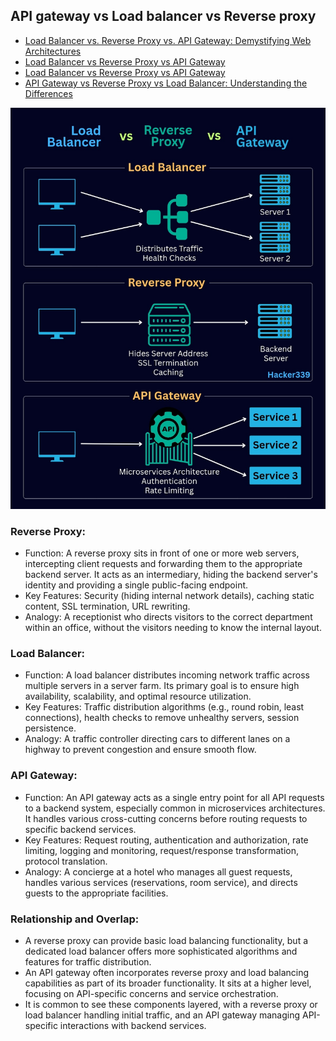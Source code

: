 ## API gateway vs Load balancer vs Reverse proxy

+ [Load Balancer vs. Reverse Proxy vs. API Gateway: Demystifying Web Architectures](https://www.designgurus.io/blog/load-balancer-reverse-proxy-api-gateway)
+ [Load Balancer vs Reverse Proxy vs API Gateway](https://medium.com/codenx/load-balancer-vs-reverse-proxy-vs-api-gateway-fcb79912abbf)
+ [Load Balancer vs Reverse Proxy vs API Gateway](https://blog.algomaster.io/p/load-balancer-vs-reverse-proxy-vs-api-gateway)
+ [API Gateway vs Reverse Proxy vs Load Balancer: Understanding the Differences](https://api7.ai/learning-center/api-gateway-guide/api-gateway-vs-reverse-proxy-vs-load-balancer)

![](./img/LoadBalancer-vs-ReverseProxy-vs-APIGateway.jpg)

### Reverse Proxy:

+ Function: A reverse proxy sits in front of one or more web servers, intercepting client requests and forwarding them to the appropriate backend server. It acts as an intermediary, hiding the backend server's identity and providing a single public-facing endpoint.
+ Key Features: Security (hiding internal network details), caching static content, SSL termination, URL rewriting.
+ Analogy: A receptionist who directs visitors to the correct department within an office, without the visitors needing to know the internal layout.

### Load Balancer:

+ Function: A load balancer distributes incoming network traffic across multiple servers in a server farm. Its primary goal is to ensure high availability, scalability, and optimal resource utilization.
+ Key Features: Traffic distribution algorithms (e.g., round robin, least connections), health checks to remove unhealthy servers, session persistence.
+ Analogy: A traffic controller directing cars to different lanes on a highway to prevent congestion and ensure smooth flow.

### API Gateway:

+ Function: An API gateway acts as a single entry point for all API requests to a backend system, especially common in microservices architectures. It handles various cross-cutting concerns before routing requests to specific backend services.
+ Key Features: Request routing, authentication and authorization, rate limiting, logging and monitoring, request/response transformation, protocol translation.
+ Analogy: A concierge at a hotel who manages all guest requests, handles various services (reservations, room service), and directs guests to the appropriate facilities.

### Relationship and Overlap:

+ A reverse proxy can provide basic load balancing functionality, but a dedicated load balancer offers more sophisticated algorithms and features for traffic distribution.
+ An API gateway often incorporates reverse proxy and load balancing capabilities as part of its broader functionality. It sits at a higher level, focusing on API-specific concerns and service orchestration.
+ It is common to see these components layered, with a reverse proxy or load balancer handling initial traffic, and an API gateway managing API-specific interactions with backend services.
